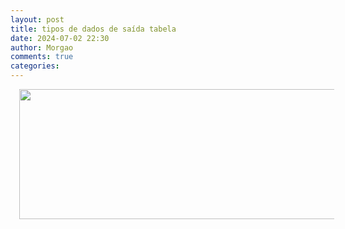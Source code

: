 ```yaml
---
layout: post
title: tipos de dados de saída tabela
date: 2024-07-02 22:30
author: Morgao
comments: true
categories: 
---
```

<div class="separator" style="clear: both; text-align: center;">
<a href="https://blogger.googleusercontent.com/img/b/R29vZ2xl/AVvXsEiiCvZ-9lxY45j5XQ4d03K4CAR0kn7xsw9bgZMCbbTeMz8bFxKlPeAEZ1FP4-CJz0iKW6ceqyYg-kzbDeSeIkIKV4CZnfVWjafibUuYuss3mxk-Eyi8NowBhgLt0v7SdfuA8sdNmuIwnvE/s1600/Tabela-Tipos-de-Dados.png" imageanchor="1" style="margin-left: 1em; margin-right: 1em;"><img border="0" data-original-height="162" data-original-width="496" height="208" src="https://blogger.googleusercontent.com/img/b/R29vZ2xl/AVvXsEiiCvZ-9lxY45j5XQ4d03K4CAR0kn7xsw9bgZMCbbTeMz8bFxKlPeAEZ1FP4-CJz0iKW6ceqyYg-kzbDeSeIkIKV4CZnfVWjafibUuYuss3mxk-Eyi8NowBhgLt0v7SdfuA8sdNmuIwnvE/s640/Tabela-Tipos-de-Dados.png" width="640" /></a></div>
<br />
